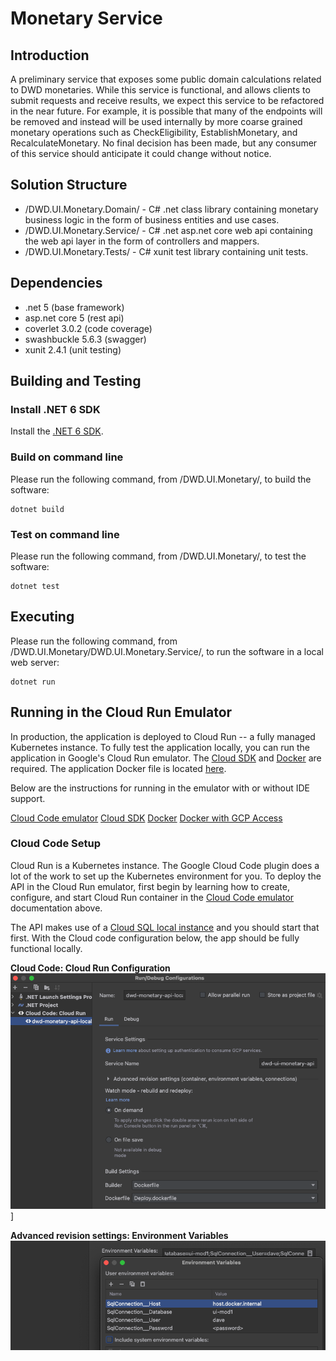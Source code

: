 # Monetary Service
## Introduction
A preliminary service that exposes some public domain calculations related to DWD monetaries.  While this service is functional, and allows clients to submit requests and receive results, we expect this service to be refactored in the near future.  For example, it is possible that many of the endpoints will be removed and instead will be used internally by more coarse grained monetary operations such as CheckEligibility, EstablishMonetary, and RecalculateMonetary.  No final decision has been made, but any consumer of this service should anticipate it could change without notice.

## Solution Structure
* /DWD.UI.Monetary.Domain/ - C# .net class library containing monetary business logic in the form of business entities and use cases.
* /DWD.UI.Monetary.Service/ - C# .net asp.net core web api containing the web api layer in the form of controllers and mappers.
* /DWD.UI.Monetary.Tests/ - C# xunit test library containing unit tests.

## Dependencies
* .net 5 (base framework)
* asp.net core 5 (rest api)
* coverlet 3.0.2 (code coverage)
* swashbuckle 5.6.3 (swagger)
* xunit 2.4.1 (unit testing)

## Building and Testing
### Install .NET 6 SDK
Install the [.NET 6 SDK](https://dotnet.microsoft.com/download/dotnet/6.0).
### Build on command line
Please run the following command, from /DWD.UI.Monetary/, to build the software:
```
dotnet build
```
### Test on command line
Please run the following command, from /DWD.UI.Monetary/, to test the software:
```
dotnet test
```
## Executing
Please run the following command, from /DWD.UI.Monetary/DWD.UI.Monetary.Service/, to run the software in a local web server:
```
dotnet run
```

## Running in the Cloud Run Emulator
In production, the application is deployed to Cloud Run -- a fully managed Kubernetes instance. To fully test the application locally, you can run the application in Google's Cloud Run emulator. The [Cloud SDK](https://cloud.google.com/sdk/docs/install) and [Docker](https://docs.docker.com/engine/install/) are required. The application Docker file is located [here](https://github.com/flexion/dwd-ui-monetary-lab/blob/main/DWD.UI.Monetary/Deploy.dockerfile).

Below are the instructions for running in the emulator with or without IDE support. 

[Cloud Code emulator](https://cloud.google.com/run/docs/testing/local#cloud-code-emulator)
[Cloud SDK](https://cloud.google.com/run/docs/testing/local#cloud-sdk)
[Docker](https://cloud.google.com/run/docs/testing/local#docker)
[Docker with GCP Access](https://cloud.google.com/run/docs/testing/local#docker-with-gcp-access)

### Cloud Code Setup
Cloud Run is a Kubernetes instance. The Google Cloud Code plugin does a lot of the work to set up the Kubernetes environment for you. To deploy the API in the Cloud Run emulator, first begin by learning how to create, configure, and start Cloud Run container in the [Cloud Code emulator](https://cloud.google.com/run/docs/testing/local#cloud-code-emulator) documentation above.

The API makes use of a [Cloud SQL local instance](cloud_sql_local.md) and you should start that first. With the Cloud code configuration below, the app should be fully functional locally.

**Cloud Code: Cloud Run Configuration**
![run_local_create](doc_images/run_local_create.png)]

**Advanced revision settings: Environment Variables**
![run_local_env](doc_images/run_local_env.png)
